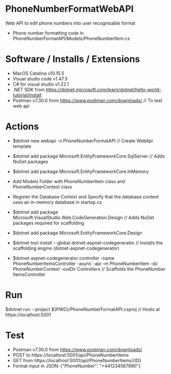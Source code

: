 # PhoneNumberFormatWebAPI
Web API to edit phone numbers into user recognisable format

- Phone number formatting code in PhoneNumberFormatAPI/Models/PhoneNumberItem.cs

# Software / Installs / Extensions
- MacOS Catalina v10.15.5
- Visual studio code v1.47.3
- C# for visual studio v1.22.1
- .NET SDK from https://dotnet.microsoft.com/learn/dotnet/hello-world-tutorial/install
- Postman v7.30.0 from https://www.postman.com/downloads/  // To test web api

# Actions
- $dotnet new webapi -n PhoneNumberFormatAPI  // Create WebApi template
- $dotnet add package Microsoft.EntityFrameworkCore.SqlServer  // Adds NuGet packages
- $dotnet add package Microsoft.EntityFrameworkCore.InMemory

- Add Models Folder with PhoneNumberItem class and PhoneNumberContext class
- Register the Database Context and Specify that the database context uses an in-memory database in startup.cs

- $dotnet add package Microsoft.VisualStudio.Web.CodeGeneration.Design // Adds NuGet packages required for scaffolding
- $dotnet add package Microsoft.EntityFrameworkCore.Design
- $dotnet tool install --global dotnet-aspnet-codegenerator  // Installs the scaffolding engine (dotnet-aspnet-codegenerator)
- $dotnet aspnet-codegenerator controller -name PhoneNumberItemsController -async -api -m PhoneNumberItem -dc PhoneNumberContext -outDir Controllers  //   Scaffolds the PhoneNumber ItemsController

# Run
$dotnet run --project ${PWD}/PhoneNumberFormatAPI.csproj // Hosts at https://localhost:5001

# Test
- Postman v7.30.0 from https://www.postman.com/downloads/
- POST to https://localhost:5001/api/PhoneNumberItems
- GET from https://localhost:5001/api/PhoneNumberItems/{ID}
- Format input in JSON: {"PhoneNumber": "+441234567890"}


